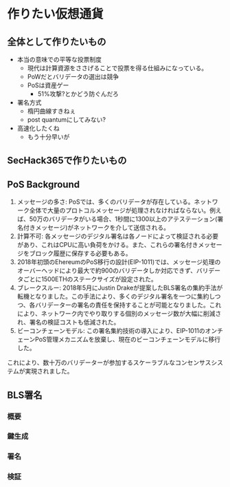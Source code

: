 # 作りたい仮想通貨
## 全体として作りたいもの
- 本当の意味での平等な投票制度
    - 現代は計算資源をささげることで投票を得る仕組みになっている。
    - PoWだとバリデータの選出は競争
    - PoSは資産ゲー
        - 51%攻撃?とかどう防ぐんだろ
- 署名方式
    - 楕円曲線すきねぇ
    - post quantumにしてみない?
- 高速化したくね
    - もう十分早いが


## SecHack365で作りたいもの

## PoS Background
1. メッセージの多さ: PoSでは、多くのバリデータが存在している。ネットワーク全体で大量のプロトコルメッセージが処理されなければならない。例えば、50万のバリデータがいる場合、1秒間に1300以上のアテステーション(署名付きメッセージ)がネットワークを介して送信される。
2. 計算不可: 各メッセージのデジタル署名は各ノードによって検証される必要があり、これはCPUに高い負荷をかける。また、これらの署名付きメッセージをブロック履歴に保存する必要もある。
3. 2018年初頭のEhereumのPoS移行の設計(EIP-1011)では、メッセージ処理のオーバーヘッドにより最大で約900のバリデータしか対応できず、バリデータごとに1500ETHのステークサイズが設定された。
4. ブレークスルー: 2018年5月にJustin Drakeが提案したBLS署名の集約手法が転機となりました。この手法により、多くのデジタル署名を一つに集約しつつ、各バリデーターの署名の責任を保持することが可能となりました。これにより、ネットワーク内でやり取りする個別のメッセージ数が大幅に削減され、署名の検証コストも低減された。
5. ビーコンチェーンモデル: この署名集約技術の導入により、EIP-1011のオンチェーンPoS管理メカニズムを放棄し、現在のビーコンチェーンモデルに移行した。

これにより、数十万のバリデーターが参加するスケーラブルなコンセンサスシステムが実現されました。

## BLS署名

### 概要

### 鍵生成

### 署名

### 検証
